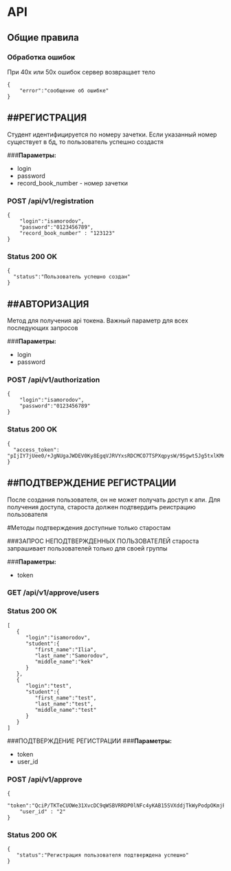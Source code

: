 API
===
## Общие правила
### Обработка ошибок
При 40x или 50x ошибок сервер возвращает тело

```
{
    "error":"сообщение об ошибке"
}
```
##РЕГИСТРАЦИЯ
---
Студент идентифицируется по номеру зачетки. Если указанный номер существует в бд, то пользователь успешно создастя


###**Параметры:**
 - login
 - password
 - record_book_number - номер зачетки

### POST /api/v1/registration
```
{
    "login":"isamorodov",
    "password":"0123456789",
    "record_book_number" : "123123"
}
```

### Status 200 OK
```
{
  "status":"Пользователь успешно создан"
}
```

##АВТОРИЗАЦИЯ
---
Метод для получения api токена. Важный параметр для всех последующих запросов

###**Параметры:**

 - login
 - password

### POST /api/v1/authorization
```
{
    "login":"isamorodov",
    "password":"0123456789"
}
```

### Status 200 OK
```
{
  "access_token": "pIjIY7jUee0/+JgNUgaJWDEV0Ky8EgqVJRVYxsRDCMCO7TSPXqpysW/9Sgwt5Jg5txlKMnXfKAIiDfwMALJqAQ=="
}
```


##ПОДТВЕРЖДЕНИЕ РЕГИСТРАЦИИ
---
После создания пользователя, он не может получать доступ к апи. Для получения доступа, староста должен подтвердить реистрацию пользователя

#Методы подтверждения доступные только старостам

###ЗАПРОС НЕПОДТВЕРЖДЕННЫХ ПОЛЬЗОВАТЕЛЕЙ
  староста запрашивает пользователей только для своей группы

###**Параметры:**

 - token

### GET /api/v1/approve/users

### Status 200 OK
```
[
   {  
      "login":"isamorodov",
      "student":{  
         "first_name":"Ilia",
         "last_name":"Samorodov",
         "middle_name":"kek"
      }
   },
   {  
      "login":"test",
      "student":{  
         "first_name":"test",
         "last_name":"test",
         "middle_name":"test"
      }
   }
]
```

###ПОДТВЕРЖДЕНИЕ РЕГИСТРАЦИИ
###**Параметры:**

 - token
 - user_id

### POST /api/v1/approve
```
{
	"token":"QciP/TKTeCUOWe31XvcDC9qWSBVRRDP0lNFc4yKAB15SVXddjTkWyPodpOKmjPeXXKTTWqBzTEEONf2Q1yAg6A==",
    "user_id" : "2"
}
```

### Status 200 OK
```
{
   "status":"Регистрация пользователя подтверждена успешно"
}
```
